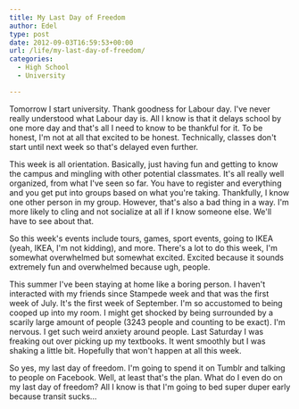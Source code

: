 ```yaml
---
title: My Last Day of Freedom
author: Edel
type: post
date: 2012-09-03T16:59:53+00:00
url: /life/my-last-day-of-freedom/
categories:
  - High School
  - University

---
```

Tomorrow I start university. Thank goodness for Labour day. I've never really understood what Labour day is. All I know is that it delays school by one more day and that's all I need to know to be thankful for it. To be honest, I'm not at all that excited to be honest. Technically, classes don't start until next week so that's delayed even further.

This week is all orientation. Basically, just having fun and getting to know the campus and mingling with other potential classmates. It's all really well organized, from what I've seen so far. You have to register and everything and you get put into groups based on what you're taking. Thankfully, I know one other person in my group. However, that's also a bad thing in a way. I'm more likely to cling and not socialize at all if I know someone else. We'll have to see about that.

So this week's events include tours, games, sport events, going to IKEA (yeah, IKEA, I'm not kidding), and more. There's a lot to do this week, I'm somewhat overwhelmed but somewhat excited. Excited because it sounds extremely fun and overwhelmed because ugh, people.

This summer I've been staying at home like a boring person. I haven't interacted with my friends since Stampede week and that was the first week of July. It's the first week of September. I'm so accustomed to being cooped up into my room. I might get shocked by being surrounded by a scarily large amount of people (3243 people and counting to be exact). I'm nervous. I get such weird anxiety around people. Last Saturday I was freaking out over picking up my textbooks. It went smoothly but I was shaking a little bit. Hopefully that won't happen at all this week.

So yes, my last day of freedom. I'm going to spend it on Tumblr and talking to people on Facebook. Well, at least that's the plan. What do I even do on my last day of freedom? All I know is that I'm going to bed super duper early because transit sucks&#8230;


